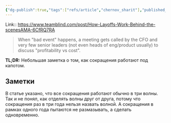 ```yaml
---
{"dg-publish":true,"tags":["refs/article","chernov_sharit"],"published_at":"2022-08-01T19:05:00+03:00","date":"2022-08-01T08:37:51+03:00","modified_at":"2022-08-01T08:41:20+03:00","permalink":"/refs/202208010837/","dgHomeLink":false,"dgPassFrontmatter":true}
---
```



Link:: https://www.teamblind.com/post/How-Layoffs-Work-Behind-the-scenesAMA-6CfRQ7RA

> When "bad event" happens, a meeting gets called by the CFO and very few senior leaders (not even heads of eng/product usually) to discuss "profitability vs cost".

**TL;DR:** Небольшая заметка о том, как сокращения работают под капотом.

## Заметки

В статье указано, что все сокращения работают обычно в три волны. Так и не понял, как отделять волны друг от друга, потому что сокращения раз в три года нельзя назвать волной. А сокращения в рамках одного года пытаются не размазывать, а сделать одновременно.
